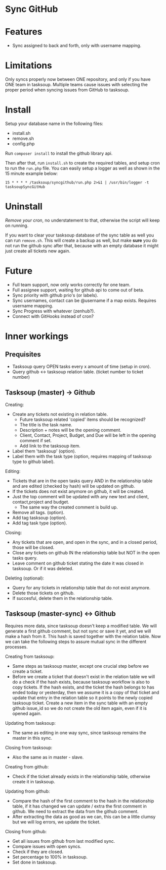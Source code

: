 Sync GitHub
===========

Features
========

 - Sync assigned to back and forth, only with username mapping.

Limitations
===========

Only syncs properly now between ONE repository, and only if you have ONE team in tasksoup.
Multiple teams cause issues with selecting the proper period when syncing issues from GitHub
to tasksoup.

Install
=======
Setup your database name in the following files:

 - install.sh 
 - remove.sh
 - config.php

Run `composer install` to install the github library api.

Then after that, run `install.sh` to create the required tables, and 
setup cron to run the `run.php` file. You can easily setup a logger as 
well as shown in the 15 minute example below:

    15 * * * * /tasksoup/syncgithub/run.php 2>&1 | /usr/bin/logger -t tasksoupSyncGitHub

Uninstall
=========

*Remove your cron*, no understatement to that, otherwise the script will
keep on running. 

If you want to clear your tasksoup database of the sync table as well
you can run `remove.sh`. This will create a backup as well, but make
**sure** you do not run the github sync after that, because with an 
empty database it might just create all tickets new again.

Future
======

 - Full team support, now only works correctly for one team.
 - Full assignee support, waiting for github api to come out of beta.
 - Sync priority with github prio's (or labels).
 - Sync usernames, contact can be @username if a map exists. Requires
 username mapping.
 - Sync Progress with whatever (zenhub?).
 - Connect with GitHooks instead of cron?

Inner workings
==============

Prequisites
-----------
 - Tasksoup query OPEN tasks every x amount of time (setup in cron).
 - Query github <-> tasksoup relation table. (ticket number to ticket 
number)

Tasksoup (master) -> Github
---------------------------

Creating:

 - Create any tickets not existing in relation table.
   - Future tasksoup related 'copied' items should be recognized?
   - The title is the task name.
   - Description + notes will be the opening comment.
   - Client, Contact, Project, Budget, and Due will be left in the 
   opening comment if set.
   - Add link to the tasksoup item.
 - Label them 'tasksoup' (option).
 - Label them with the task type (option, requires mapping of tasksoup
 type to github label).
 
Editing:

 - Tickets that are in the open tasks query AND in the relationship
 table and are edited (checked by hash) will be updated on github.
 - If the tickets does not exist anymore on github, it will be created.
 - Just the top comment will be updated with any new text and client,
 contact,project and budget. 
   - The same way the created comment is build up.
 - Remove all tags. (option).
 - Add tag tasksoup (option).
 - Add tag task type (option).
 
Closing:

 - Any tickets that are open, and open in the sync, and in a closed 
 period, those will be closed.
 - Close any tickets on github IN the relationship table but NOT in the
 open tasks query.
 - Leave comment on github ticket stating the date it was closed in
 tasksoup. Or if it was deleted.

Deleting (optional):

 - Query for any tickets in relationship table that do not exist 
 anymore.
 - Delete those tickets on github.
 - If succesful, delete them in the relationship table.

Tasksoup (master-sync) <-> Github
---------------------------------

Requires more data, since tasksoup doesn't keep a modified table. We 
will generate a first github comment, but not sync or save it yet, and 
we will make a hash from it. This hash is saved together with the 
relation table. Now we can take the following steps to assure mutual
sync in the different processes.

Creating from tasksoup:

 - Same steps as tasksoup master, except one crucial step before we 
 create a ticket.
 - Before we create a ticket that doesn't exist in the relation table we
 will do a check if the hash exists, because tasksoup workflow is also
 to copy tickets. If the hash exists, and the ticket the hash belongs to
 has ended today or yesterday, then we assume it is a copy of that
 ticket and update that entry in the relation table so it points to the
 newly copied tasksoup ticket. Create a new item in the sync table with
 an empty github issue_id so we do not create the old item again, even
 if it is opened again.
 
Updating from tasksoup:

 - The same as editing in one way sync, since tasksoup remains the
 master in this sync.
 
Closing from tasksoup:

 - Also the same as in master - slave.
 
Creating from github:

 - Check if the ticket already exists in the relationship table, 
 otherwise create it in tasksoup.
 
Updating from github:

 - Compare the hash of the first comment to the hash in the relationship
 table, if it has changed we can update / extra the first comment in
 github. We need to extract the data from the github comment. 
 - After extracting the data as good as we can, this can be a little
 clumsy but we will log errors, we update the ticket.
 
Closing from github:

 - Get all issues from github from last modified sync. 
 - Compare issues with open syncs.
 - Check if they are closed.
 - Set percentage to 100% in tasksoup.
 - Set done in tasksoup.
 
